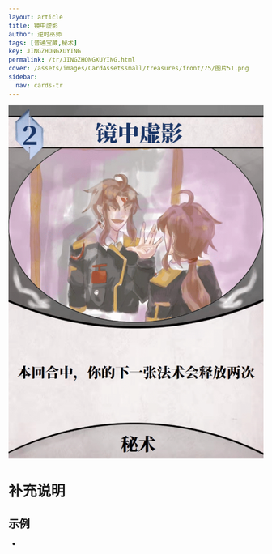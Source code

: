 ```yaml
---
layout: article
title: 镜中虚影
author: 逆时巫师
tags: [普通宝藏,秘术]
key: JINGZHONGXUYING
permalink: /tr/JINGZHONGXUYING.html
cover: /assets/images/CardAssetssmall/treasures/front/75/图片51.png
sidebar:
  nav: cards-tr
---
```

![](/assets/images/CardAssets/treasures/front/75/图片51.png)

# 补充说明



## 示例
* 